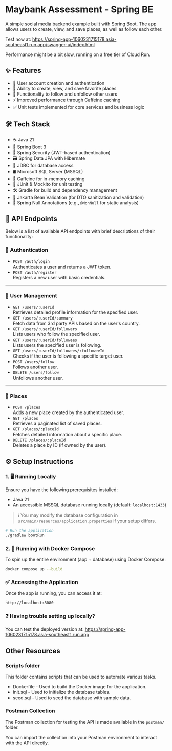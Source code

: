 # Maybank Assessment - Spring BE

A simple social media backend example built with Spring Boot. The app allows users to create, view, and save places, as well as follow each other.

Test now at: https://spring-app-1060231715178.asia-southeast1.run.app/swagger-ui/index.html

Performance might be a bit slow, running on a free tier of Cloud Run.

## ✨ Features

- 👤 User account creation and authentication
- 📍 Ability to create, view, and save favorite places
- 🔗 Functionality to follow and unfollow other users
- ⚡ Improved performance through Caffeine caching
- ✅ Unit tests implemented for core services and business logic

## 🛠️ Tech Stack

- ☕ Java 21
- 🌱 Spring Boot 3
- 🔐 Spring Security (JWT-based authentication)
- 🗃️ Spring Data JPA with Hibernate
- 🔌 JDBC for database access
- 🛢️ Microsoft SQL Server (MSSQL)
- 🧠 Caffeine for in-memory caching
- 🧪 JUnit & Mockito for unit testing
- 🛠️ Gradle for build and dependency management
- 🧼 Jakarta Bean Validation (for DTO sanitization and validation)
- 🔎 Spring Null Annotations (e.g., `@NonNull` for static analysis)

## 🔗 API Endpoints

Below is a list of available API endpoints with brief descriptions of their functionality:

### 🔐 Authentication
- `POST /auth/login`  
  Authenticates a user and returns a JWT token.
- `POST /auth/register`  
  Registers a new user with basic credentials.

---

### 👤 User Management
- `GET /users/:userId`  
  Retrieves detailed profile information for the specified user.
- `GET /users/:userId/summary`  
  Fetch data from 3rd party APIs based on the user's country.
- `GET /users/:userId/followers`  
  Lists users who follow the specified user.
- `GET /users/:userId/followees`  
  Lists users the specified user is following.
- `GET /users/:userId/followees/:followeeId`  
  Checks if the user is following a specific target user.
- `POST /users/follow`  
  Follows another user.
- `DELETE /users/follow`  
  Unfollows another user.

---

### 📍 Places
- `POST /places`  
  Adds a new place created by the authenticated user.
- `GET /places`  
  Retrieves a paginated list of saved places.
- `GET /places/:placeId`  
  Fetches detailed information about a specific place.
- `DELETE /places/:placeId`  
  Deletes a place by ID (if owned by the user).


## ⚙️ Setup Instructions

### 1. 🖥️ Running Locally

Ensure you have the following prerequisites installed:
- Java 21
- An accessible MSSQL database running locally (default: `localhost:1433`)

> ℹ️ You may modify the database configuration in `src/main/resources/application.properties` if your setup differs.

```bash
# Run the application
./gradlew bootRun
```

### 2. 🐳 Running with Docker Compose
To spin up the entire environment (app + database) using Docker Compose:
```bash
docker compose up --build
```

### ✅ Accessing the Application
Once the app is running, you can access it at:
```bash
http://localhost:8080
```

### ❓ Having trouble setting up locally?

You can test the deployed version at: https://spring-app-1060231715178.asia-southeast1.run.app

## Other Resources

### Scripts folder

This folder contains scripts that can be used to automate various tasks.

- Dockerfile - Used to build the Docker image for the application.
- init.sql - Used to initialize the database tables.
- seed.sql - Used to seed the database with sample data.

### Postman Collection

The Postman collection for testing the API is made available in the `postman/` folder.

You can import the collection into your Postman environment to interact with the API directly.
